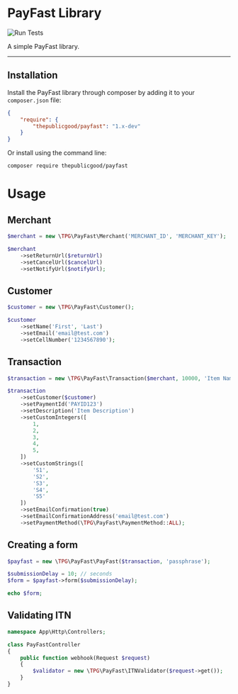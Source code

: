 # PayFast Library

![Run Tests](https://github.com/tpg/payfast/workflows/Run%20Tests/badge.svg)

A simple PayFast library.

---
## Installation
Install the PayFast library through composer by adding it to your `composer.json` file:

```json
{
    "require": {
        "thepublicgood/payfast": "1.x-dev"
    }
}
```

Or install using the command line:

```
composer require thepublicgood/payfast
```

# Usage

## Merchant

```php
$merchant = new \TPG\PayFast\Merchant('MERCHANT_ID', 'MERCHANT_KEY');

$merchant
    ->setReturnUrl($returnUrl)
    ->setCancelUrl($cancelUrl)
    ->setNotifyUrl($notifyUrl);
```

## Customer

```php
$customer = new \TPG\PayFast\Customer();

$customer
    ->setName('First', 'Last')
    ->setEmail('email@test.com')
    ->setCellNumber('1234567890');
```

## Transaction

```php
$transaction = new \TPG\PayFast\Transaction($merchant, 10000, 'Item Name');

$transaction
    ->setCustomer($customer)
    ->setPaymentId('PAYID123')
    ->setDescription('Item Description')
    ->setCustomIntegers([
        1,
        2,
        3,
        4,
        5,
    ])
    ->setCustomStrings([
        'S1',
        'S2',
        'S3',
        'S4',
        'S5'
    ])
    ->setEmailConfirmation(true)
    ->setEmailConfirmationAddress('email@test.com')
    ->setPaymentMethod(\TPG\PayFast\PaymentMethod::ALL);
```

## Creating a form

```php
$payfast = new \TPG\PayFast\PayFast($transaction, 'passphrase');

$submissionDelay = 10; // seconds
$form = $payfast->form($submissionDelay);

echo $form;
```

## Validating ITN

```php
namespace App\Http\Controllers;

class PayFastController
{
    public function webhook(Request $request)
    {
        $validator = new \TPG\PayFast\ITNValidator($request->get());
    }
}
```
